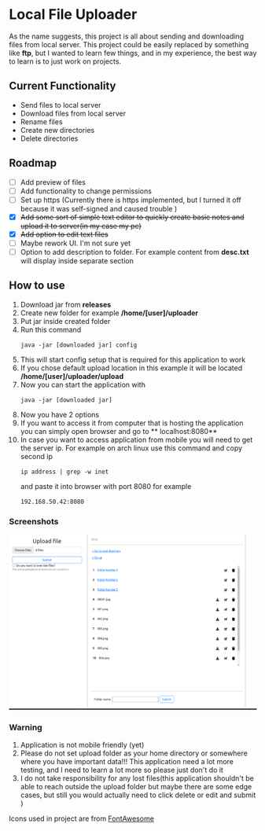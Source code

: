 # Local File Uploader

As the name suggests, this project is all about sending and downloading files from local server. This project could be
easily replaced by something like **ftp**, but I wanted to learn few things, and in my experience, the best way to learn
is to just work on projects.

## Current Functionality

- Send files to local server
- Download files from local server
- Rename files
- Create new directories
- Delete directories

## Roadmap

- [ ] Add preview of files
- [ ] Add functionality to change permissions
- [ ] Set up https (Currently there is https implemented, but I turned it off because it was self-signed and caused
  trouble )
- [x] ~~Add some sort of simple text editor to quickly create basic notes and upload it to server(in my case my pc)~~
- [x] ~~Add option to edit text files~~
- [ ] Maybe rework UI. I'm not sure yet
- [ ] Option to add description to folder. For example content from **desc.txt** will display inside separate section

## How to use

1. Download jar from **releases**
2. Create new folder for example **/home/[user]/uploader**
3. Put jar inside created folder
4. Run this command
    ````
    java -jar [downloaded jar] config 
    ````
5. This will start config setup that is required for this application to work
6. If you chose default upload location in this example it will be located **/home/[user]/uploader/upload**
7. Now you can start the application with
    ```
    java -jar [downloaded jar]
    ```
8. Now you have 2 options
  1. If you want to access it from computer that is hosting the application you can simply open browser and go to **
     localhost:8080**
2. In case you want to access application from mobile you will need to get the server ip. For example on arch linux use
   this command and copy second ip
   ```
   ip address | grep -w inet
   ```
   and paste it into browser with port 8080 for example
   ```
   192.168.50.42:8080
   ```

### Screenshots

![Application look](screenshots/looks.png)

### Warning

1. Application is not mobile friendly (yet)
2. Please do not set upload folder as your home directory or somewhere where you have important data!!! This application
   need a lot more testing, and I need to learn a lot more so please just don't do it
3. I do not take responsibility for any lost files(this application shouldn't be able to reach outside the upload folder
   but maybe there are some edge cases, but still you would actually need to click delete or edit and submit )

Icons used in project are from [FontAwesome](https://fontawesome.com/) 